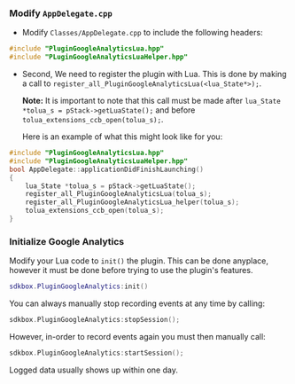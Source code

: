 ### Modify `AppDelegate.cpp`
* Modify `Classes/AppDelegate.cpp` to include the following headers:
```cpp
#include "PluginGoogleAnalyticsLua.hpp"
#include "PLuginGoogleAnalyticsLuaHelper.hpp"
```

* Second, We need to register the plugin with Lua. This is done by making a call to `register_all_PluginGoogleAnalyticsLua(<lua_State*>);`.

  __Note:__ It is important to note that this call must be made after `lua_State *tolua_s = pStack->getLuaState();` and before `tolua_extensions_ccb_open(tolua_s);`.

	Here is an example of what this might look like for you:
```cpp
#include "PluginGoogleAnalyticsLua.hpp"
#include "PluginGoogleAnalyticsLuaHelper.hpp"
bool AppDelegate::applicationDidFinishLaunching()
{
	lua_State *tolua_s = pStack->getLuaState();
	register_all_PluginGoogleAnalyticsLua(tolua_s);
	register_all_PluginGoogleAnalyticsLua_helper(tolua_s);
	tolua_extensions_ccb_open(tolua_s);
}
```

### Initialize Google Analytics
Modify your Lua code to `init()` the plugin. This can be done anyplace, however it must be done before trying to use the plugin's features.
```lua
sdkbox.PluginGoogleAnalytics:init()
```

You can always manually stop recording events at any time by calling:
```cpp
sdkbox.PluginGoogleAnalytics:stopSession();
```

However, in-order to record events again you must then manually call:
```cpp
sdkbox.PluginGoogleAnalytics:startSession();
```

Logged data usually shows up within one day.
